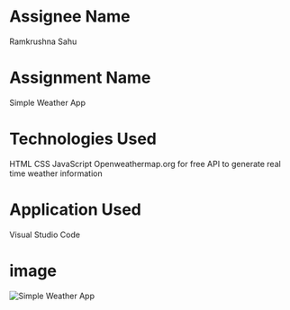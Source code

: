 # Assignee Name
Ramkrushna Sahu
# Assignment Name
Simple Weather App
# Technologies Used
HTML
CSS
JavaScript
Openweathermap.org for free API to generate real time weather information
# Application Used
Visual Studio Code
# image
![Simple Weather App](https://user-images.githubusercontent.com/110914863/193414902-7f7094e4-a581-4b79-bc67-06c0daa9e1ef.png)

